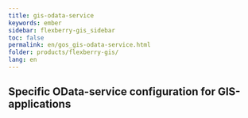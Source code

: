 ```yaml
---
title: gis-odata-service
keywords: ember
sidebar: flexberry-gis_sidebar
toc: false
permalink: en/gos_gis-odata-service.html
folder: products/flexberry-gis/
lang: en
---
```


## Specific OData-service configuration for GIS-applications
